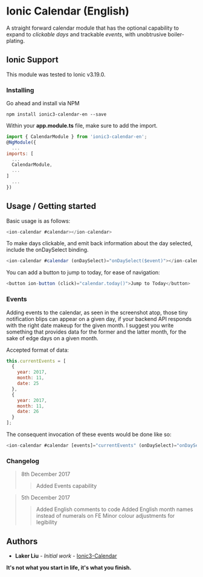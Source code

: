 # Ionic Calendar (English)

A straight forward calendar module that has the optional capability to expand to *clickable days* and trackable *events*, with unobtrusive boiler-plating.

## Ionic Support

This module was tested to Ionic v3.19.0.

### Installing

Go ahead and install via NPM

```
npm install ionic3-calendar-en --save
```

Within your **app.module.ts** file, make sure to add the import.

```javascript
import { CalendarModule } from 'ionic3-calendar-en';
@NgModule({
  ...
imports: [
  ...
  CalendarModule,
  ...
]
  ...
})
```

## Usage / Getting started

Basic usage is as follows:

```javascript
<ion-calendar #calendar></ion-calendar>
```

To make days clickable, and emit back information about the day selected, include the onDaySelect binding.

```javascript
<ion-calendar #calendar (onDaySelect)="onDaySelect($event)"></ion-calendar>
```

You can add a button to jump to today, for ease of navigation:

```javascript
<button ion-button (click)="calendar.today()">Jump to Today</button>
```

### Events

Adding events to the calendar, as seen in the screenshot atop, those tiny notification blips can appear on a given day, if your backend API responds with the right date makeup for the given month. I suggest you write something that provides data for the former and the latter month, for the sake of edge days on a given month.

Accepted format of data:

```javascript
this.currentEvents = [
  {
    year: 2017,
    month: 11,
    date: 25
  },
  {
    year: 2017,
    month: 11,
    date: 26
  }
];
```

The consequent invocation of these events would be done like so:

```javascript
<ion-calendar #calendar [events]="currentEvents" (onDaySelect)="onDaySelect($event)" (onMonthSelect)="onMonthSelect($event)"></ion-calendar>
```

### Changelog

> 8th December 2017
>> Added Events capability

> 5th December 2017
>> Added English comments to code
>> Added English month names instead of numerals on FE
>> Minor colour adjustments for legibility

## Authors

* **Laker Liu** - *Initial work* - [Ionic3-Calendar](https://github.com/laker007/ionic3-calendar)

**It's not what you start in life, it's what you finish.**
